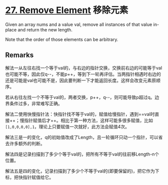 # [27. Remove Element](https://leetcode.com/problems/remove-element/) 移除元素

Given an array nums and a value val, remove all instances of that value in-place and return the new length.

Note that the order of those elements can be arbitrary.

## Remarks

解法一从左往右找一个等于val的，与右边的指针交换，交换前右边的可能等于val也可能不等，因此仅q--，不能p++，等到下一轮再评估。当两指针相遇时右边的还是可能是val也可能不是，因此要判断一下才能返回长度。这样会改变元素原顺序。

若从右往左找一个不等于val的，两者交换，p++，q--，则可能导致p超过q。边界条件过多，非常难写正确。

解法二使用快慢指针法：快指针找不等于val的，赋值给慢指针，遇到==val时直接++；慢指针赋值后才++。相比于第一种方法，这样可能多很多赋值，比如`[1,0,0,0,0],1`，理论上只要赋值一次就好，此方法会赋值4次。

解法三是一的变化，q的初始值改成了Length，且一轮循环只动一个指针，可以省去许多额外的判断。

解法四是记录扫描到了多少个等于val的，把所有不等于val的往前移Length-n个位置。

解法五是四的变化，记录扫描到了多少个不等于val的(即要保留的)，把它作为下标，把快指针赋值给它。
